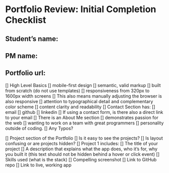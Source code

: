 # Portfolio Review: Initial Completion Checklist

## Student’s name: 
## PM name: 

## Portfolio url:

[] High Level Basics
  [] mobile-first design 
  [] semantic, valid markup
  [] built from scratch (do not use templates)
  [] responsiveness from 320px to 1600px width screens
    []  This also means manually adjusting the browser is also responsive
  [] attention to typographical detail and complementary color scheme 
  [] content clarity and readability
[] Contact Section has:
  [] email 
  [] github 
  [] linkedin 
  [] If using a contact form, is there also a direct link to your email
[] There is an About Me section
  [] demonstrates passion for the web 
  [] wanting to work on a team with great programmers 
  [] personality outside of coding.
  [] Any Typos?

[] Project section of the Portfolio
  [] Is it easy to see the projects? 
  [] Is layout confusing or are projects hidden?
[] Project 1 includes:
  [] The title of your project
  [] A description that explains what the app does, who it’s for, why you built it (this text should not be hidden behind a hover or click event)
[] Skills used (what is the stack)
  [] Compelling screenshot
  [] Link to GitHub repo
  [] Link to live, working app
